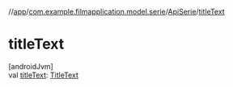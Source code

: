 //[app](../../../index.md)/[com.example.filmapplication.model.serie](../index.md)/[ApiSerie](index.md)/[titleText](title-text.md)

# titleText

[androidJvm]\
val [titleText](title-text.md): [TitleText](../../[root]/-title-text/index.md)
